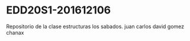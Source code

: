 # EDD20S1-201612106
Repositorio de la clase estructuras los sabados.
juan carlos david gomez chanax
